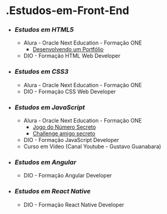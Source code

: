 # .Estudos-em-Front-End

- ### *Estudos em HTML5*
    - Alura - Oracle Next Education - Formação ONE
        - [Desenvolvendo um Portfólio](https://github.com/igormanoels/.Estudos-em-Front-End/tree/main/01%20-%20HTML/Alura%20-%20Oracle%20Next%20Education/Aula%2002%20-%20Usando%20um%20modelo%20do%20Figma)
    - DIO - Formação HTML Web Developer

- ### *Estudos em CSS3*
    - Alura - Oracle Next Education - Formação ONE
    - DIO - Formação CSS Web Developer

- ### *Estudos em JavaScript*
    - Alura - Oracle Next Education - Formação ONE
        - [Jogo do Número Secreto](https://github.com/igormanoels/.Estudos-em-Front-End/tree/main/03%20-%20JavaScript/Alura%20-%20Oracle%20Next%20Education/Aula%2005%20-%20Manipulando%20o%20HTML%20com%20JS)
        - [Challenge amigo secreto](https://github.com/igormanoels/.Estudos-em-Front-End/tree/main/03%20-%20JavaScript/Alura%20-%20Oracle%20Next%20Education/Desafio%2003%20-%20Challenge%20amigo%20secreto)
    - DIO - Formação JavaScript Developer
    - Curso em Vídeo (Canal Youtube - Gustavo Guanabara)

- ### *Estudos em Angular* 
    - DIO - Formação Angular Developer

- ### *Estudos em React Native*
    - DIO - Formação React Native Developer
